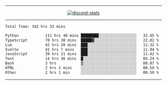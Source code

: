 <a href="https://www.github.com/ripavoid" target="_blank" rel="noreferrer">

-------

<div align='center'>
    <a href='https://discordapp.com/users/825178146797518881'>
        <img align='center' alt='discord-stats' src='https://api.discord-status.me/825178146797518881?nitro&boost=4&gradient=%231e0b1a%2C%23000000%2C%23000000%2C%23160316'></img>
    </a>
</div>

-------

<!--START_SECTION:waka-->

```txt
Total Time: 342 hrs 33 mins

Python            111 hrs 48 mins ████████░░░░░░░░░░░░░░░░░   32.45 %
TypeScript        78 hrs 38 mins  █████▓░░░░░░░░░░░░░░░░░░░   22.82 %
Lua               42 hrs 28 mins  ███░░░░░░░░░░░░░░░░░░░░░░   12.32 %
Svelte            41 hrs 7 mins   ███░░░░░░░░░░░░░░░░░░░░░░   11.94 %
JavaScript        39 hrs 21 mins  ███░░░░░░░░░░░░░░░░░░░░░░   11.42 %
Text              14 hrs 36 mins  █░░░░░░░░░░░░░░░░░░░░░░░░   04.24 %
Bash              3 hrs           ▒░░░░░░░░░░░░░░░░░░░░░░░░   00.87 %
HTML              2 hrs 2 mins    ░░░░░░░░░░░░░░░░░░░░░░░░░   00.59 %
Other             2 hrs 1 min     ░░░░░░░░░░░░░░░░░░░░░░░░░   00.59 %
```

<!--END_SECTION:waka-->

-------
